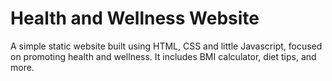 # Health and Wellness Website

A simple static website built using HTML, CSS and little Javascript, focused on promoting health and wellness. It includes BMI calculator, diet tips, and more.
